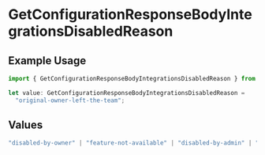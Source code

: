 # GetConfigurationResponseBodyIntegrationsDisabledReason

## Example Usage

```typescript
import { GetConfigurationResponseBodyIntegrationsDisabledReason } from "@vercel/sdk/models/getconfigurationop.js";

let value: GetConfigurationResponseBodyIntegrationsDisabledReason =
  "original-owner-left-the-team";
```

## Values

```typescript
"disabled-by-owner" | "feature-not-available" | "disabled-by-admin" | "original-owner-left-the-team" | "account-plan-downgrade" | "original-owner-role-downgraded"
```